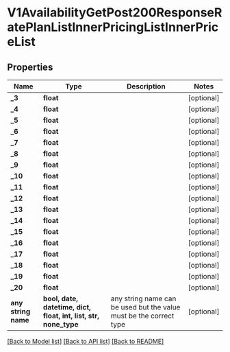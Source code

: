 # V1AvailabilityGetPost200ResponseRatePlanListInnerPricingListInnerPriceList


## Properties
Name | Type | Description | Notes
------------ | ------------- | ------------- | -------------
**_3** | **float** |  | [optional] 
**_4** | **float** |  | [optional] 
**_5** | **float** |  | [optional] 
**_6** | **float** |  | [optional] 
**_7** | **float** |  | [optional] 
**_8** | **float** |  | [optional] 
**_9** | **float** |  | [optional] 
**_10** | **float** |  | [optional] 
**_11** | **float** |  | [optional] 
**_12** | **float** |  | [optional] 
**_13** | **float** |  | [optional] 
**_14** | **float** |  | [optional] 
**_15** | **float** |  | [optional] 
**_16** | **float** |  | [optional] 
**_17** | **float** |  | [optional] 
**_18** | **float** |  | [optional] 
**_19** | **float** |  | [optional] 
**_20** | **float** |  | [optional] 
**any string name** | **bool, date, datetime, dict, float, int, list, str, none_type** | any string name can be used but the value must be the correct type | [optional]

[[Back to Model list]](../README.md#documentation-for-models) [[Back to API list]](../README.md#documentation-for-api-endpoints) [[Back to README]](../README.md)


